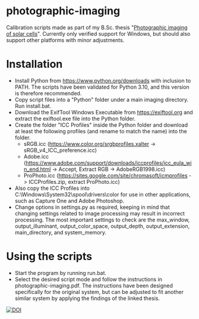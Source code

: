 # photographic-imaging

Calibration scripts made as part of my B.Sc. thesis "[Photographic imaging of solar cells](http://urn.fi/URN:NBN:fi:aalto-202301031087)". Currently only verified support for Windows, but should also support other platforms with minor adjustments.

# Installation
- Install Python from https://www.python.org/downloads with inclusion to PATH. The scripts have been validated for Python 3.10, and this version is therefore recommended.
- Copy script files into a "Python" folder under a main imaging directory. Run install.bat.
- Download the ExifTool Windows Executable from https://exiftool.org and extract the exiftool.exe file into the Python folder.
- Create the folder "ICC Profiles" inside the Python folder and download at least the following profiles (and rename to match the name) into the folder.
  - sRGB.icc (https://www.color.org/srgbprofiles.xalter -> sRGB_v4_ICC_preference.icc)
  - Adobe.icc (https://www.adobe.com/support/downloads/iccprofiles/icc_eula_win_end.html -> Accept, Extract RGB -> AdobeRGB1998.icc)
  - ProPhoto.icc (https://sites.google.com/site/chromasoft/icmprofiles -> ICCProfiles.zip, extract ProPhoto.icc)
- Also copy the ICC Profiles into C:\Windows\System32\spool\drivers\color for use in other applications, such as Capture One and Adobe Photoshop.
- Change options in settings.py as required, keeping in mind that changing settings related to image processing may result in incorrect processing. The most important settings to check are the max_window, output_illuminant, output_color_space, output_depth, output_extension, main_directory, and system_memory.

# Using the scripts
- Start the program by running run.bat.
- Select the desired script mode and follow the instructions in photographic-imaging.pdf. The instructions have been designed specifically for the original system, but can be adjusted to fit another similar system by applying the findings of the linked thesis.

[![DOI](https://zenodo.org/badge/522453584.svg)](https://zenodo.org/badge/latestdoi/522453584)
